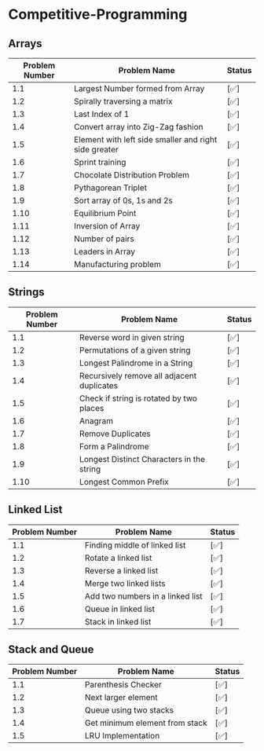 # Competitive-Programming

## Arrays 
|Problem Number | Problem Name | Status|
|--- | --- | --- |
| 1.1 | Largest Number formed from Array | [✅]
| 1.2 | Spirally traversing a matrix | [✅]
| 1.3 | Last Index of 1 | [✅]
| 1.4 | Convert array into Zig-Zag fashion |  [✅]
| 1.5 | Element with left side smaller and right side greater | [✅]
| 1.6 | Sprint training | [✅]
| 1.7 | Chocolate Distribution Problem | [✅]
| 1.8 | Pythagorean Triplet | [✅]
| 1.9 | Sort array of 0s, 1s and 2s | [✅]
| 1.10 | Equilibrium Point | [✅]
| 1.11 | Inversion of Array | [✅]
| 1.12 | Number of pairs |  [✅]
| 1.13 | Leaders in Array |  [✅]
| 1.14 | Manufacturing problem |  [✅]

## Strings 
|Problem Number | Problem Name | Status|
|--- | --- | --- |
| 1.1 | Reverse word in given string | [✅]
| 1.2 | Permutations of a given string | [✅]
| 1.3 | Longest Palindrome in a String | [✅]
| 1.4 | Recursively remove all adjacent duplicates | [✅]
| 1.5 | Check if string is rotated by two places | [✅]
| 1.6 | Anagram | [✅]
| 1.7 | Remove Duplicates | [✅]
| 1.8 | Form a Palindrome | [✅]
| 1.9 | Longest Distinct Characters in the string | [✅]
| 1.10 | Longest Common Prefix | [✅]

## Linked List
|Problem Number | Problem Name | Status|
|--- | --- | --- |
| 1.1 | Finding middle of linked list | [✅]
| 1.2 | Rotate a linked list | [✅]
| 1.3 | Reverse a linked list | [✅]
| 1.4 | Merge two linked lists | [✅]
| 1.5 | Add two numbers in a linked list | [✅]
| 1.6 | Queue in linked list | [✅]
| 1.7 | Stack in linked list | [✅]

## Stack and Queue
|Problem Number | Problem Name | Status|
|--- | --- | --- |
| 1.1 | Parenthesis Checker | [✅]
| 1.2 | Next larger element | [✅]
| 1.3 | Queue using two stacks | [✅]
| 1.4 | Get minimum element from stack | [✅]
| 1.5 | LRU Implementation | [✅]
